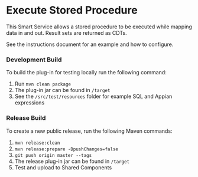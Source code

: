 # Execute Stored Procedure
This Smart Service allows a stored procedure to be executed while mapping data in and out. Result sets are returned as CDTs.

See the instructions document for an example and how to configure.

### Development Build
To build the plug-in for testing locally run the following command:
1. Run `mvn clean package`
1. The plug-in jar can be found in `/target`
1. See the `/src/test/resources` folder for example SQL and Appian expressions

### Release Build
To create a new public release, run the following Maven commands:
1. `mvn release:clean`
1. `mvn release:prepare -DpushChanges=false`
1. `git push origin master --tags`
1. The release plug-in jar can be found in `/target`
1. Test and upload to Shared Components